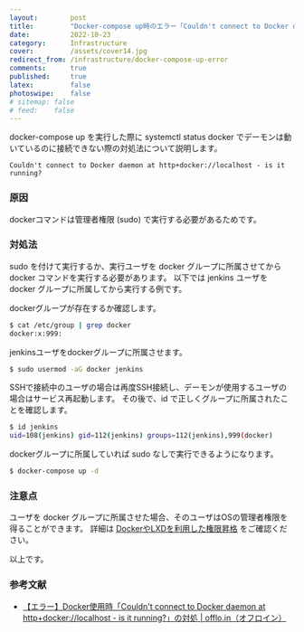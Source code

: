 ```yaml
---
layout:        post
title:         "Docker-compose up時のエラー「Couldn't connect to Docker daemon at http+docker://localhost - is it running?」の対処法"
date:          2022-10-23
category:      Infrastructure
cover:         /assets/cover14.jpg
redirect_from: /infrastructure/docker-compose-up-error
comments:      true
published:     true
latex:         false
photoswipe:    false
# sitemap: false
# feed:    false
---
```


docker-compose up を実行した際に systemctl status docker でデーモンは動いているのに接続できない際の対処法について説明します。
```
Couldn't connect to Docker daemon at http+docker://localhost - is it running?
```

### 原因

dockerコマンドは管理者権限 (sudo) で実行する必要があるためです。


### 対処法

sudo を付けて実行するか、実行ユーザを docker グループに所属させてから docker コマンドを実行する必要があります。
以下では jenkins ユーザを docker グループに所属してから実行する例です。

dockerグループが存在するか確認します。
```bash
$ cat /etc/group | grep docker
docker:x:999:
```

jenkinsユーザをdockerグループに所属させます。
```bash
$ sudo usermod -aG docker jenkins
```

SSHで接続中のユーザの場合は再度SSH接続し、デーモンが使用するユーザの場合はサービス再起動します。
その後で、id で正しくグループに所属されたことを確認します。
```bash
$ id jenkins
uid=108(jenkins) gid=112(jenkins) groups=112(jenkins),999(docker)
```

dockerグループに所属していれば sudo なしで実行できるようになります。
```bash
$ docker-compose up -d
```

### 注意点

ユーザを docker グループに所属させた場合、そのユーザはOSの管理者権限を得ることができます。
詳細は [DockerやLXDを利用した権限昇格](../infrastructure/docker-privilege-escalation) をご確認ください。

以上です。

### 参考文献
- [【エラー】Docker使用時「Couldn't connect to Docker daemon at http+docker://localhost - is it running?」の対処 \| offlo.in（オフロイン）](https://offlo.in/blog/error-docker-daemon.html)
